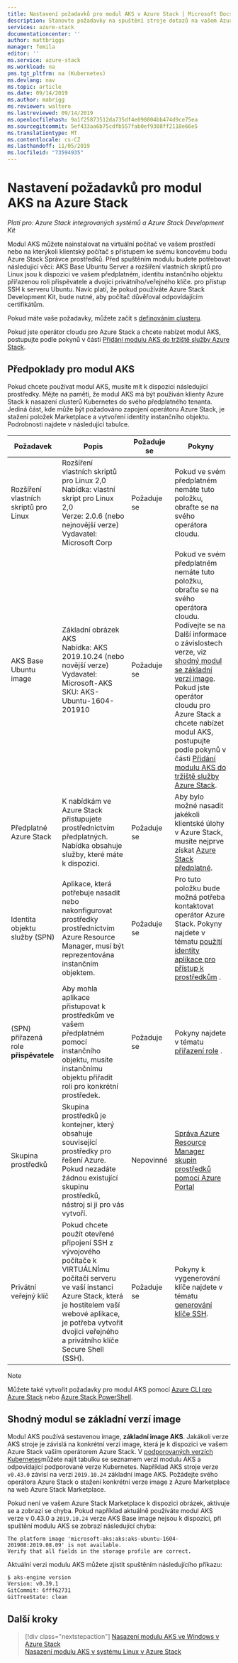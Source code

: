 ```yaml
---
title: Nastavení požadavků pro modul AKS v Azure Stack | Microsoft Docs
description: Stanovte požadavky na spuštění stroje dotazů na vašem Azure Stack.
services: azure-stack
documentationcenter: ''
author: mattbriggs
manager: femila
editor: ''
ms.service: azure-stack
ms.workload: na
pms.tgt_pltfrm: na (Kubernetes)
ms.devlang: nav
ms.topic: article
ms.date: 09/14/2019
ms.author: mabrigg
ms.reviewer: waltero
ms.lastreviewed: 09/14/2019
ms.openlocfilehash: 9a1f25873512da735df4e098804bb474d9ce75ea
ms.sourcegitcommit: 5ef433aa6b75cdfb557fab0ef9308ff2118e66e5
ms.translationtype: MT
ms.contentlocale: cs-CZ
ms.lasthandoff: 11/05/2019
ms.locfileid: "73594935"
---
```

# <a name="set-up-the-prerequisites-for-the-aks-engine-on-azure-stack"></a>Nastavení požadavků pro modul AKS na Azure Stack

*Platí pro: Azure Stack integrovaných systémů a Azure Stack Development Kit*

Modul AKS můžete nainstalovat na virtuální počítač ve vašem prostředí nebo na kterýkoli klientský počítač s přístupem ke svému koncovému bodu Azure Stack Správce prostředků. Před spuštěním modulu budete potřebovat následující věci: AKS Base Ubuntu Server a rozšíření vlastních skriptů pro Linux jsou k dispozici ve vašem předplatném, identitu instančního objektu přiřazenou roli přispěvatele a dvojici privátního/veřejného klíče. pro přístup SSH k serveru Ubuntu. Navíc platí, že pokud používáte Azure Stack Development Kit, bude nutné, aby počítač důvěřoval odpovídajícím certifikátům.

Pokud máte vaše požadavky, můžete začít s [definováním clusteru](azure-stack-kubernetes-aks-engine-deploy-cluster.md).

Pokud jste operátor cloudu pro Azure Stack a chcete nabízet modul AKS, postupujte podle pokynů v části [Přidání modulu AKS do tržiště služby Azure Stack](../operator/azure-stack-aks-engine.md).

## <a name="prerequisites-for-the-aks-engine"></a>Předpoklady pro modul AKS

Pokud chcete používat modul AKS, musíte mít k dispozici následující prostředky. Mějte na paměti, že modul AKS má být používán klienty Azure Stack k nasazení clusterů Kubernetes do svého předplatného tenanta. Jediná část, kde může být požadováno zapojení operátoru Azure Stack, je stažení položek Marketplace a vytvoření identity instančního objektu. Podrobnosti najdete v následující tabulce.

| Požadavek | Popis | Požaduje se | Pokyny |
| --- | --- | --- | --- |
| Rozšíření vlastních skriptů pro Linux | Rozšíření vlastních skriptů pro Linux 2,0<br>Nabídka: vlastní skript pro Linux 2,0<br>Verze: 2.0.6 (nebo nejnovější verze)<br>Vydavatel: Microsoft Corp | Požaduje se | Pokud ve svém předplatném nemáte tuto položku, obraťte se na svého operátora cloudu. |
| AKS Base Ubuntu image | Základní obrázek AKS<br>Nabídka: AKS<br> 2019.10.24 (nebo novější verze)<br>Vydavatel: Microsoft-AKS<br>SKU: AKS-Ubuntu-1604-201910 | Požaduje se | Pokud ve svém předplatném nemáte tuto položku, obraťte se na svého operátora cloudu. Podívejte se na Další informace o závislostech verze, viz [shodný modul se základní verzí image](#matching-engine-to-base-image-version).<br> Pokud jste operátor cloudu pro Azure Stack a chcete nabízet modul AKS, postupujte podle pokynů v části [Přidání modulu AKS do tržiště služby Azure Stack](../operator/azure-stack-aks-engine.md). |
| Předplatné Azure Stack | K nabídkám ve Azure Stack přistupujete prostřednictvím předplatných. Nabídka obsahuje služby, které máte k dispozici. | Požaduje se | Aby bylo možné nasadit jakékoli klientské úlohy v Azure Stack, musíte nejprve získat [Azure Stack předplatné](https://docs.microsoft.com/azure-stack/user/azure-stack-subscribe-services). |
| Identita objektu služby (SPN) |  Aplikace, která potřebuje nasadit nebo nakonfigurovat prostředky prostřednictvím Azure Resource Manager, musí být reprezentována instančním objektem. | Požaduje se | Pro tuto položku bude možná potřeba kontaktovat operátor Azure Stack.  Pokyny najdete v tématu [použití identity aplikace pro přístup k prostředkům](https://docs.microsoft.com/azure-stack/operator/azure-stack-create-service-principals) . |
| (SPN) přiřazená role **přispěvatele** | Aby mohla aplikace přistupovat k prostředkům ve vašem předplatném pomocí instančního objektu, musíte instančnímu objektu přiřadit roli pro konkrétní prostředek. | Požaduje se | Pokyny najdete v tématu [přiřazení role](https://docs.microsoft.com/azure-stack/operator/azure-stack-create-service-principals#assign-a-role) . |
| Skupina prostředků | Skupina prostředků je kontejner, který obsahuje související prostředky pro řešení Azure. Pokud nezadáte žádnou existující skupinu prostředků, nástroj si ji pro vás vytvoří. | Nepovinné | [Správa Azure Resource Manager skupin prostředků pomocí Azure Portal](https://docs.microsoft.com/azure/azure-resource-manager/manage-resource-groups-portal) |
| Privátní veřejný klíč | Pokud chcete použít otevřené připojení SSH z vývojového počítače k VIRTUÁLNÍmu počítači serveru ve vaší instanci Azure Stack, která je hostitelem vaší webové aplikace, je potřeba vytvořit dvojici veřejného a privátního klíče Secure Shell (SSH). | Požaduje se | Pokyny k vygenerování klíče najdete v tématu [generování klíče SSH](https://docs.microsoft.com/azure-stack/user/azure-stack-dev-start-howto-ssh-public-key).|

> [!Note]  
> Můžete také vytvořit požadavky pro modul AKS pomocí [Azure CLI pro Azure Stack](https://docs.microsoft.com/azure-stack/user/azure-stack-version-profiles-azurecli2) nebo [Azure Stack PowerShell](https://docs.microsoft.com/azure-stack/operator/azure-stack-powershell-install).

## <a name="matching-engine-to-base-image-version"></a>Shodný modul se základní verzí image

Modul AKS používá sestavenou image, **základní image AKS**. Jakákoli verze AKS stroje je závislá na konkrétní verzi image, která je k dispozici ve vašem Azure Stack vaším operátorem Azure Stack. V [podporovaných verzích Kubernetes](https://github.com/Azure/aks-engine/blob/master/docs/topics/azure-stack.md#supported-kubernetes-versions)můžete najít tabulku se seznamem verzí modulu AKS a odpovídající podporované verze Kubernetes. Například AKS stroje verze `v0.43.0` závisí na verzi `2019.10.24` základní image AKS. Požádejte svého operátora Azure Stack o stažení konkrétní verze image z Azure Marketplace na web Azure Stack Marketplace.

Pokud není ve vašem Azure Stack Marketplace k dispozici obrázek, aktivuje se a zobrazí se chyba. Pokud například aktuálně používáte modul AKS verze v 0.43.0 a `2019.10.24` verze AKS Base image nejsou k dispozici, při spuštění modulu AKS se zobrazí následující chyba: 

```Text  
The platform image 'microsoft-aks:aks:aks-ubuntu-1604-201908:2019.08.09' is not available. 
Verify that all fields in the storage profile are correct.
```

Aktuální verzi modulu AKS můžete zjistit spuštěním následujícího příkazu:

```bash  
$ aks-engine version
Version: v0.39.1
GitCommit: 6fff62731
GitTreeState: clean
```

## <a name="next-steps"></a>Další kroky

> [!div class="nextstepaction"]
> [Nasazení modulu AKS ve Windows v Azure Stack](azure-stack-kubernetes-aks-engine-deploy-windows.md)  
> [Nasazení modulu AKS v systému Linux v Azure Stack](azure-stack-kubernetes-aks-engine-deploy-linux.md)